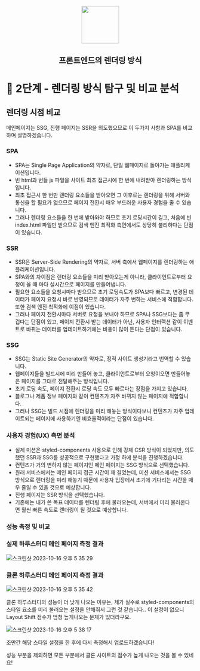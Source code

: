 <p align="middle" >
  <img width="100px;" src="https://em-content.zobj.net/thumbs/160/apple/81/artist-palette_1f3a8.png"/>
</p>
<h2 align="middle">프론트엔드의 렌더링 방식</h2>

# 🎯 2단계 - 렌더링 방식 탐구 및 비교 분석

## 렌더링 시점 비교

메인페이지는 SSG, 진행 페이지는 SSR을 의도했으므로 이 두가지 사항과 SPA를 비교하며 설명하겠습니다.

### SPA

- SPA는 Single Page Application의 약자로, 단일 웹페이지로 돌아가는 애플리케이션입니다.
- 빈 html과 번들 js 파일을 사이트 최초 접근시에 한 번에 내려받아 렌더링하는 방식입니다.
- 최초 접근시 한 번만 렌더링 요소들을 받아오면 그 이후로는 렌더링을 위해 서버와 통신을 할 필요가 없으므로 페이지 전환시 매우 부드러운 사용자 경험을 줄 수 있습니다.
- 그러나 렌더링 요소들을 한 번에 받아와야 하므로 초기 로딩시간이 길고, 처음에 빈 index.html 파일만 받으므로 검색 엔진 최적화 측면에서도 상당히 불리하다는 단점이 있습니다.

### SSR

- SSR은 Server-Side Rendering의 약자로, 서버 측에서 웹페이지를 렌더링하는 애플리케이션입니다.
- SPA와의 차이점은 렌더링 요소들을 미리 받아오는게 아니라, 클라이언트로부터 요청이 올 때 마다 실시간으로 페이지를 만들어냅니다.
- 필요한 요소들을 요청시마다 받으므로 초기 로딩속도가 SPA보다 빠르고, 변경된 데이터가 페이지 요청시 바로 반영되므로 데이터가 자주 변하는 서비스에 적합합니다. 또한 검색 엔진 쵝적화에 이점이 있습니다.
- 그러나 페이지 전환시마다 서버로 요청을 보내야 하므로 SPA나 SSG보다는 좀 무겁다는 단점이 있고, 페이지 전환시 받는 데이터가 아닌, 사용자 인터랙션 같이 이벤트로 바뀌는 데이터를 업데이트하기에는 비용이 많이 든다는 단점이 있습니다.

### SSG

- SSG는 Static Site Generator의 약자로, 정적 사이트 생성기라고 번역할 수 있습니다.
- 웹페이지들을 빌드시에 미리 만들어 놓고, 클라이언트로부터 요청이오면 만들어놓은 페이지를 그대로 전달해주는 방식입니다.
- 초기 로딩 속도, 페이지 전환시 로딩 속도 모두 빠르다는 장점을 가지고 있습니다.
- 블로그나 제품 정보 페이지와 같이 컨텐츠가 자주 바뀌지 않는 페이지에 적합합니다.
- 그러나 SSG는 빌드 시점에 렌더링을 미리 해놓는 방식이다보니 컨텐츠가 자주 업데이트되는 페이지에 사용하기엔 비효율적이라는 단점이 있습니다.

### 사용자 경험(UX) 측면 분석

- 실제 미션은 styled-components 사용으로 인해 강제 CSR 방식이 되었지만, 의도했던 SSR과 SSG를 성공적으로 구현했다고 가정 하에 분석을 진행하겠습니다.
- 컨텐츠가 거의 변하지 않는 페이지인 메인 페이지는 SSG 방식으로 선택했습니다.
- 원래 서비스에서는 메인 페이지 접근 시간이 꽤 길었는데, 미션 서비스에서는 SSG 방식으로 렌더링을 미리 해놓기 때문에 사용자 입장에서 초기에 기다리는 시간을 매우 줄일 수 있을 것으로 예상합니다.
- 진행 페이지는 SSR 방식을 선택했습니다.
- 기존에는 내가 쓴 목표 데이터를 렌더링 후에 불러오는데, 서버에서 미리 불러온다면 훨씬 빠른 속도로 렌더링이 될 것으로 예상합니다.

### 성능 측정 및 비교

### 실제 하루스터디 메인 페이지 측정 결과

![스크린샷 2023-10-16 오후 5 35 29](https://github.com/woo-jk/frontend-rendering/assets/73513965/0ad9cfef-5077-401c-9d8c-67ac377cb3ab)

### 클론 하루스터디 메인 페이지 측정 결과

![스크린샷 2023-10-16 오후 5 35 42](https://github.com/woo-jk/frontend-rendering/assets/73513965/73f69067-4c6f-4a2e-b004-411ce37e4e26)

클론 하루스터디의 성능이 더 낮게 나오는 이유는, 제가 실수로 styled-components의 스타일 요소를 미리 불러오는 설정을 안해줘서 그런 것 같습니다.. 이 설정이 없으니 Layout Shift 점수가 엄청 높게나오는 문제가 있더라구요.

![스크린샷 2023-10-16 오후 5 38 17](https://github.com/woo-jk/frontend-rendering/assets/73513965/3a1056ac-af3b-43f4-9a51-7a6d3d0c09e3)

조만간 해당 스타일 설정을 한 후에 다시 측정해서 업로드하겠습니다!

성능 부분을 제외하면 모든 부분에서 클론 사이트의 점수가 높게 나오는 것을 볼 수 있네요!
